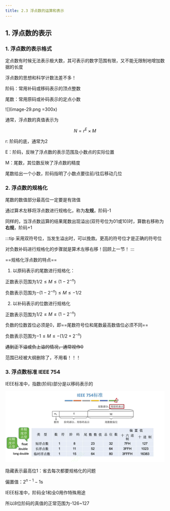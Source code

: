 ```yaml
---
title: 2.3 浮点数的运算和表示
---
```


## 1. 浮点数的表示

### 1. 浮点数的表示格式
定点数有时候无法表示极大数，其可表示的数字范围有限，又不能无限制地增加数据的长度

浮点数的思想和科学计数法差不多！

阶码：常用补码或移码表示的顶点整数

尾数：常用原码或补码表示的定点小数

![](image-29.png =300x)

通常，浮点数的真值表示为

$$N=r^E×M$$

r: 阶码的底，通常为2

E：阶码，反映了浮点数的表示范围及小数点的实际位置

M：尾数，其位数反映了浮点数的精度

尾数给出一个小数，阶码指明了小数点要往前/往后移动几位

### 2. 浮点数的规格化

尾数的数值部分最高位一定要是有效值

通过算术左移将浮点数进行规格化，称为**左规**，阶码-1

同样的，当浮点数运算的结果尾数出现溢出(双符号位为01或10)时，算数右移称为**右规**，阶码+1

:::tip
采用双符号位，当发生溢出时，可以挽救。更高的符号位才是正确的符号位

对负数补码进行规格化的步骤就是算术左移右移！回顾上一节！
:::

==规格化浮点数的特点==

1. 以原码表示的尾数进行规格化：

正数表示范围为$1/2\leq M\leq(1-2^{-n})$

负数表示范围为$-(1-2^{-n})\leq M\leq -1/2$

2. 以补码表示的位数进行规格化

正数表示范围为$1/2\leq M\leq(1-2^{-n})$

负数的位数首位必须是0，即==尾数符号位和尾数最高数值位必须不同==

负数表示范围为$-1\leq M\leq -(1/2+2^{-n})$

<s>遇到正下溢或负上溢的情况，通常视作0</s>

范围已经被大纲删除了，不用看！！！

### 3. 浮点数标准 IEEE 754

IEEE标准中，指数(阶码)部分是以移码表示的

![](image-30.png)

隐藏表示最高位1：省去每次都要规格化的问题

偏置值：$2^{n-1}-1$s

IEEE标准中，阶码全1和全0用作特殊用途

所以8位阶码的真值的正常范围为-126\~127


























